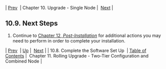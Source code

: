 | [Prev](upgrade.single_node.complete_setup)  | Chapter 10. Upgrade - Single Node |  [Next](upgrade.two_tier_configuration_rolling) |

## 10.9. Next Steps

1.  Continue to [Chapter 12, *Post-Installation*](post_installation "Chapter 12. Post-Installation") for additional actions you may need to perform in order to complete your installation.

| [Prev](upgrade.single_node.complete_setup)  | [Up](upgrade.single_node) |  [Next](upgrade.two_tier_configuration_rolling) |
| 10.8. Complete the Software Set Up  | [Table of Contents](index) |  Chapter 11. Rolling Upgrade - Two-Tier Configuration and Combined Node |

